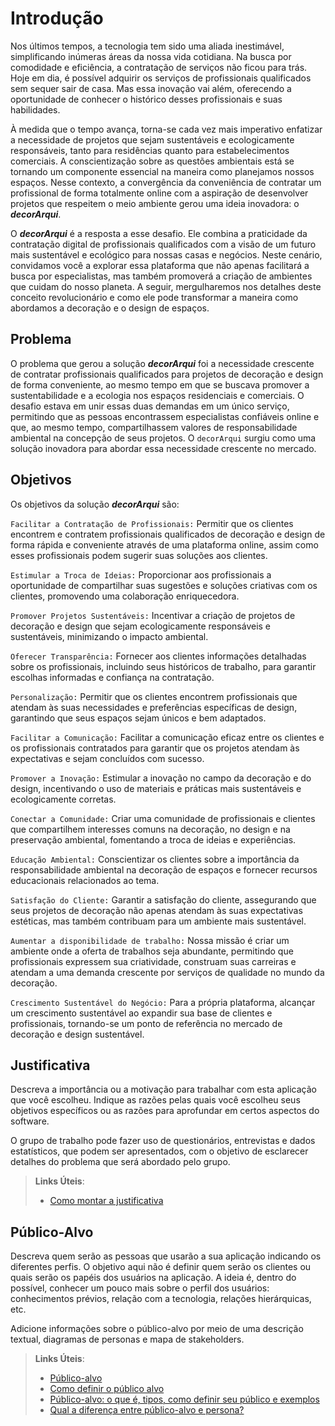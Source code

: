# Introdução

Nos últimos tempos, a tecnologia tem sido uma aliada inestimável, simplificando inúmeras áreas da nossa vida cotidiana. Na busca por comodidade e eficiência, a contratação de serviços não ficou para trás. Hoje em dia, é possível adquirir os serviços de profissionais qualificados sem sequer sair de casa. Mas essa inovação vai além, oferecendo a oportunidade de conhecer o histórico desses profissionais e suas habilidades. 

 À medida que o tempo avança, torna-se cada vez mais imperativo enfatizar a necessidade de projetos que sejam sustentáveis e ecologicamente responsáveis, tanto para residências quanto para estabelecimentos comerciais. A conscientização sobre as questões ambientais está se tornando um componente essencial na maneira como planejamos nossos espaços. Nesse contexto, a convergência da conveniência de contratar um profissional de forma totalmente online com a aspiração de desenvolver projetos que respeitem o meio ambiente gerou uma ideia inovadora: o ***decorArqui***. 

 O ***decorArqui*** é a resposta a esse desafio. Ele combina a praticidade da contratação digital de profissionais qualificados com a visão de um futuro mais sustentável e ecológico para nossas casas e negócios. Neste cenário, convidamos você a explorar essa plataforma que não apenas facilitará a busca por especialistas, mas também promoverá a criação de ambientes que cuidam do nosso planeta. A seguir, mergulharemos nos detalhes deste conceito revolucionário e como ele pode transformar a maneira como abordamos a decoração e o design de espaços. 

## Problema

 O problema que gerou a solução ***decorArqui*** foi a necessidade crescente de contratar profissionais qualificados para projetos de decoração e design de forma conveniente, ao mesmo tempo em que se buscava promover a sustentabilidade e a ecologia nos espaços residenciais e comerciais. O desafio estava em unir essas duas demandas em um único serviço, permitindo que as pessoas encontrassem especialistas confiáveis online e que, ao mesmo tempo, compartilhassem valores de responsabilidade ambiental na concepção de seus projetos. O `decorArqui` surgiu como uma solução inovadora para abordar essa necessidade crescente no mercado.


## Objetivos

Os objetivos da solução ***decorArqui*** são:

`Facilitar a Contratação de Profissionais:` Permitir que os clientes encontrem e contratem profissionais qualificados de decoração e design de forma rápida e conveniente através de uma plataforma online, assim como esses profissionais podem sugerir suas soluções aos clientes.

`Estimular a Troca de Ideias:` Proporcionar aos profissionais a oportunidade de compartilhar suas sugestões e soluções criativas com os clientes, promovendo uma colaboração enriquecedora.

`Promover Projetos Sustentáveis:` Incentivar a criação de projetos de decoração e design que sejam ecologicamente responsáveis e sustentáveis, minimizando o impacto ambiental.

`Oferecer Transparência:` Fornecer aos clientes informações detalhadas sobre os profissionais, incluindo seus históricos de trabalho, para garantir escolhas informadas e confiança na contratação.

`Personalização:` Permitir que os clientes encontrem profissionais que atendam às suas necessidades e preferências específicas de design, garantindo que seus espaços sejam únicos e bem adaptados.

`Facilitar a Comunicação:` Facilitar a comunicação eficaz entre os clientes e os profissionais contratados para garantir que os projetos atendam às expectativas e sejam concluídos com sucesso.

`Promover a Inovação:` Estimular a inovação no campo da decoração e do design, incentivando o uso de materiais e práticas mais sustentáveis e ecologicamente corretas.

`Conectar a Comunidade:` Criar uma comunidade de profissionais e clientes que compartilhem interesses comuns na decoração, no design e na preservação ambiental, fomentando a troca de ideias e experiências.

`Educação Ambiental:` Conscientizar os clientes sobre a importância da responsabilidade ambiental na decoração de espaços e fornecer recursos educacionais relacionados ao tema.

`Satisfação do Cliente:` Garantir a satisfação do cliente, assegurando que seus projetos de decoração não apenas atendam às suas expectativas estéticas, mas também contribuam para um ambiente mais sustentável.

`Aumentar a disponibilidade de trabalho:` Nossa missão é criar um ambiente onde a oferta de trabalhos seja abundante, permitindo que profissionais expressem sua criatividade, construam suas carreiras e atendam a uma demanda crescente por serviços de qualidade no mundo da decoração. 

`Crescimento Sustentável do Negócio:` Para a própria plataforma, alcançar um crescimento sustentável ao expandir sua base de clientes e profissionais, tornando-se um ponto de referência no mercado de decoração e design sustentável.


## Justificativa

Descreva a importância ou a motivação para trabalhar com esta aplicação que você escolheu. Indique as razões pelas quais você escolheu seus objetivos específicos ou as razões para aprofundar em certos aspectos do software.

O grupo de trabalho pode fazer uso de questionários, entrevistas e dados estatísticos, que podem ser apresentados, com o objetivo de esclarecer detalhes do problema que será abordado pelo grupo.

> **Links Úteis**:
> - [Como montar a justificativa](https://guiadamonografia.com.br/como-montar-justificativa-do-tcc/)

## Público-Alvo

Descreva quem serão as pessoas que usarão a sua aplicação indicando os diferentes perfis. O objetivo aqui não é definir quem serão os clientes ou quais serão os papéis dos usuários na aplicação. A ideia é, dentro do possível, conhecer um pouco mais sobre o perfil dos usuários: conhecimentos prévios, relação com a tecnologia, relações
hierárquicas, etc.

Adicione informações sobre o público-alvo por meio de uma descrição textual, diagramas de personas e mapa de stakeholders.

> **Links Úteis**:
> - [Público-alvo](https://blog.hotmart.com/pt-br/publico-alvo/)
> - [Como definir o público alvo](https://exame.com/pme/5-dicas-essenciais-para-definir-o-publico-alvo-do-seu-negocio/)
> - [Público-alvo: o que é, tipos, como definir seu público e exemplos](https://klickpages.com.br/blog/publico-alvo-o-que-e/)
> - [Qual a diferença entre público-alvo e persona?](https://rockcontent.com/blog/diferenca-publico-alvo-e-persona/)
